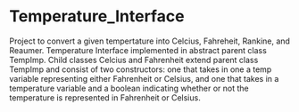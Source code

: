 # Temperature_Interface
Project to convert a given tempertature into Celcius, Fahreheit, Rankine, and Reaumer.
Temperature Interface implemented in abstract parent class TempImp.
Child classes Celcius and Fahrenheit extend parent class TempImp and consist of two constructors: one that takes in one a temp variable representing either Fahrenheit or Celsius, and one that takes in a temperature variable and a boolean indicating whether or not the temperature is represented in Fahrenheit or Celsius.

